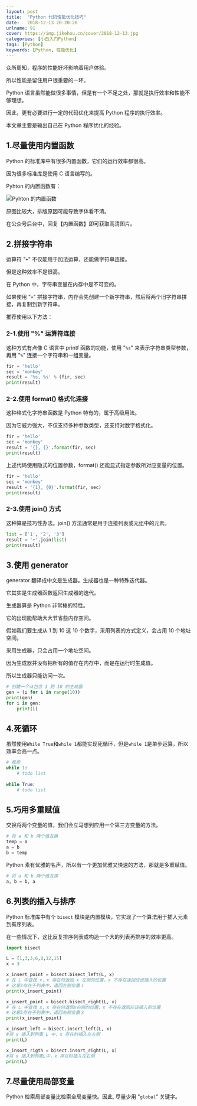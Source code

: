 ```yaml
---
layout: post
title:  "Python 代码性能优化技巧"
date:   2018-12-13 20:20:28
urlname: 91
cover: https://img.jikehou.cn/cover/2018-12-13.jpg
categories: [小白入门Python]
tags: [Python]
keywords: [Python, 性能优化]
---
```

众所周知，程序的性能好坏影响着用户体验。

所以性能是留住用户很重要的一环。

Python 语言虽然能做很多事情，但是有一个不足之处，那就是执行效率和性能不够理想。

因此，更有必要进行一定的代码优化来提高 Python 程序的执行效率。

本文章主要是输出自己在 Python 程序优化的经验。
<!-- more -->
## 1.尽量使用内置函数
Python 的标准库中有很多内置函数，它们的运行效率都很高。

因为很多标准库是使用 C 语言编写的。

Pyhton 的内置函数有：

![Pyhton 的内置函数](https://img.jikehou.cn/img/127_1.png)

原图比较大，排版原因可能导致字体看不清。

在公众号后台中，回复【内置函数】即可获取高清图片。

## 2.拼接字符串
运算符 "`+`" 不仅能用于加法运算，还能做字符串连接。

但是这种效率不是很高。

在 Python 中，字符串变量在内存中是不可变的。

如果使用 "`+`" 拼接字符串，内存会先创建一个新字符串，然后将两个旧字符串拼接，再复制到新字符串。

推荐使用以下方法：

### 2-1.使用 "%" 运算符连接

这种方式有点像 C 语言中 printf 函数的功能，使用 "`%s`" 来表示字符串类型参数，再用 "`%`" 连接一个字符串和一组变量。
```Python
fir = 'hello'
sec = 'monkey'
result = '%s, %s' % (fir, sec)
print(result)
```

### 2-2.使用 format() 格式化连接

这种格式化字符串函数是 Python 特有的，属于高级用法。

因为它威力强大，不仅支持多种参数类型，还支持对数字格式化。
```Python
fir = 'hello'
sec = 'monkey'
result = '{}, {}'.format(fir, sec)
print(result)
```

上述代码使用隐式的位置参数，format() 还能显式指定参数所对应变量的位置。

```Python
fir = 'hello'
sec = 'monkey'
result = '{1}, {0}'.format(fir, sec)
print(result)
```

### 2-3.使用 join() 方式

这种算是技巧性办法。join() 方法通常是用于连接列表或元组中的元素。
```Python
list = ['1', '2', '3']
result = '+'.join(list)
print(result)
```

## 3.使用 generator
generator 翻译成中文是生成器。生成器也是一种特殊迭代器。

它其实是生成器函数返回生成器的迭代。

生成器算是 Python 非常棒的特性。

它的出现能帮助大大节省些内存空间。

假如我们要生成从 1 到 10 这 10 个数字，采用列表的方式定义，会占用 10 个地址空间。

采用生成器，只会占用一个地址空间。

因为生成器并没有把所有的值存在内存中，而是在运行时生成值。

所以生成器只能访问一次。

```Python
# 创建一个从包含 1 到 10 的生成器
gen = (i for i in range(10))
print(gen)
for i in gen:
    print(i)
```

## 4.死循环
虽然使用`While True`和`while 1`都能实现死循环，但是`while 1`是单步运算，所以效率会高一点。
```Python
# 推荐
while 1:
    # todo list
    
while True:
    # todo list
```

## 5.巧用多重赋值
交换将两个变量的值，我们会立马想到应用一个第三方变量的方法。

```Python
# 将 a 和 b 两个值互换
temp = a
a = b
b = temp
```

Python 素有优雅的名声，所以有一个更加优雅又快速的方法，那就是多重赋值。
```Python
# 将 a 和 b 两个值互换
a, b = b, a
```

## 6.列表的插入与排序
Python 标准库中有个 `bisect` 模块是内置模块，它实现了一个算法用于插入元素到有序列表。

在一些情况下，这比反复排序列表或构造一个大的列表再排序的效率更高。

```Python
import bisect

L = [1,3,3,6,8,12,15]
x = 3

x_insert_point = bisect.bisect_left(L, x)
# 在 L 中查找 x，x 存在时返回 x 左侧的位置，x 不存在返回应该插入的位置
# 这是3存在于列表中，返回左侧位置１
print(x_insert_point)

x_insert_point = bisect.bisect_right(L, x)
# 在 L 中查找 x，x 存在时返回x右侧的位置，x 不存在返回应该插入的位置
# 这是3存在于列表中，返回右侧位置３
print(x_insert_point)

x_insort_left = bisect.insort_left(L, x)
#将 x 插入到列表 L 中，x 存在时插入在左侧
print(L)

x_insort_rigth = bisect.insort_right(L, x)
#将 x 插入到列表L中，x 存在时插入在右侧
print(L)
```

## 7.尽量使用局部变量
Python 检索局部变量比检索全局变量快。因此, 尽量少用 "`global`" 关键字。



